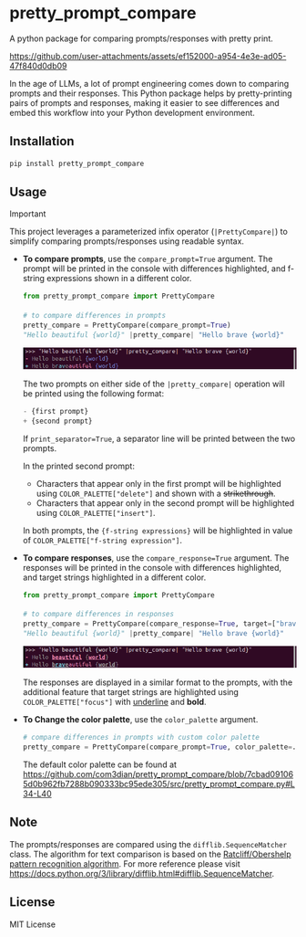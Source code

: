 # pretty_prompt_compare

A python package for comparing prompts/responses with pretty print.

https://github.com/user-attachments/assets/ef152000-a954-4e3e-ad05-47f840d0db09

In the age of LLMs, a lot of prompt engineering comes down to comparing prompts and their responses. This Python package helps by pretty-printing pairs of prompts and responses, making it easier to see differences and embed this workflow into your Python development environment.

## Installation

```bash
pip install pretty_prompt_compare
```

## Usage

> [!IMPORTANT]  
> This project leverages a parameterized infix operator (`|PrettyCompare|`) to simplify comparing prompts/responses using readable syntax.

- **To compare prompts**, use the `compare_prompt=True` argument. The prompt will be printed in the console with differences highlighted, and f-string expressions shown in a different color.


  ```python
  from pretty_prompt_compare import PrettyCompare

  # to compare differences in prompts
  pretty_compare = PrettyCompare(compare_prompt=True)
  "Hello beautiful {world}" |pretty_compare| "Hello brave {world}"
  ```

  <img src="https://github.com/com3dian/pretty_prompt_compare/blob/main/img/output_prompt.png" width="600"/>

  The two prompts on either side of the `|pretty_compare|` operation will be printed using the following format:

  ```python
  - {first prompt}
  + {second prompt}
  ```

  If `print_separator=True`, a separator line will be printed between the two prompts.

  In the printed second prompt:

  - Characters that appear only in the first prompt will be highlighted using `COLOR_PALETTE["delete"]` and shown with a ~~strikethrough~~.
  - Characters that appear only in the second prompt will be highlighted using `COLOR_PALETTE["insert"]`.

  In both prompts, the `{f-string expressions}` will be highlighted in value of `COLOR_PALETTE["f-string expression"]`.


- **To compare responses**, use the `compare_response=True` argument. The responses will be printed in the console with differences highlighted, and target strings highlighted in a different color.

  ```python
  from pretty_prompt_compare import PrettyCompare

  # to compare differences in responses
  pretty_compare = PrettyCompare(compare_response=True, target=["brave", "beautiful", "world"])
  "Hello beautiful {world}" |pretty_compare| "Hello brave {world}"
  ```

  <img src="https://github.com/com3dian/pretty_prompt_compare/blob/main/img/output_response.png" width="600"/>

  The responses are displayed in a similar format to the prompts, with the additional feature that target strings are highlighted using `COLOR_PALETTE["focus"]` with <ins>underline</ins> and **bold**.

- **To Change the color palette**, use the `color_palette` argument.

  ```python
  # compare differences in prompts with custom color palette
  pretty_compare = PrettyCompare(compare_prompt=True, color_palette=...)
  ```
  The default color palette can be found at
  https://github.com/com3dian/pretty_prompt_compare/blob/7cbad091065d0b962fb7288b090333bc95ede305/src/pretty_prompt_compare.py#L34-L40


## Note

The prompts/responses are compared using the `difflib.SequenceMatcher` class. The algorithm for text comparison is based on the [Ratcliff/Obershelp pattern recognition algorithm](https://en.wikipedia.org/wiki/Gestalt_pattern_matching). For more reference please visit https://docs.python.org/3/library/difflib.html#difflib.SequenceMatcher.


## License

MIT License

